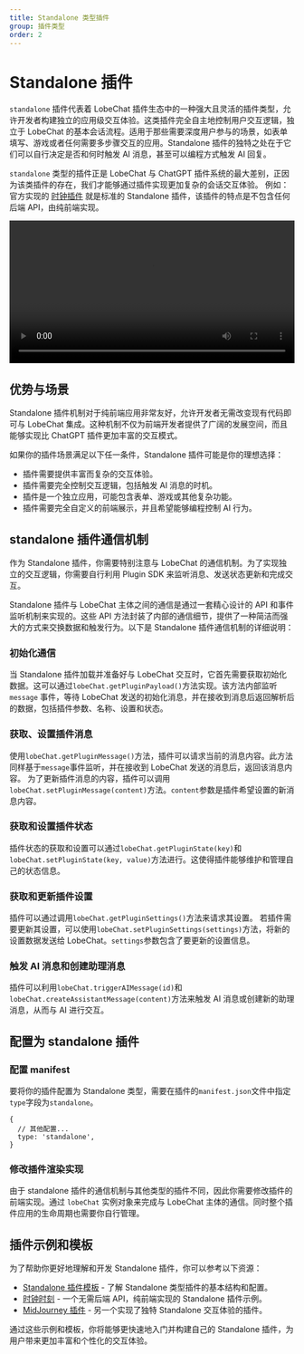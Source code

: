 ```yaml
---
title: Standalone 类型插件
group: 插件类型
order: 2
---
```


# Standalone 插件

`standalone` 插件代表着 LobeChat 插件生态中的一种强大且灵活的插件类型，允许开发者构建独立的应用级交互体验。这类插件完全自主地控制用户交互逻辑，独立于 LobeChat 的基本会话流程。适用于那些需要深度用户参与的场景，如表单填写、游戏或者任何需要多步骤交互的应用。Standalone 插件的独特之处在于它们可以自行决定是否和何时触发 AI 消息，甚至可以编程方式触发 AI 回复。

`standalone` 类型的插件正是 LobeChat 与 ChatGPT 插件系统的最大差别，正因为该类插件的存在，我们才能够通过插件实现更加复杂的会话交互体验。 例如：官方实现的 [时钟插件](https://github.com/lobehub/chat-plugin-clock-time) 就是标准的 Standalone 插件，该插件的特点是不包含任何后端 API，由纯前端实现。

<video src="https://github.com/lobehub/lobe-chat/assets/28616219/206b4c94-4674-4007-ac4f-450b9778d7f6" width="100%" autoplay mute ></video>

## 优势与场景

Standalone 插件机制对于纯前端应用非常友好，允许开发者无需改变现有代码即可与 LobeChat 集成。这种机制不仅为前端开发者提供了广阔的发展空间，而且能够实现比 ChatGPT 插件更加丰富的交互模式。

如果你的插件场景满足以下任一条件，Standalone 插件可能是你的理想选择：

- 插件需要提供丰富而复杂的交互体验。
- 插件需要完全控制交互逻辑，包括触发 AI 消息的时机。
- 插件是一个独立应用，可能包含表单、游戏或其他复杂功能。
- 插件需要完全自定义的前端展示，并且希望能够编程控制 AI 行为。

## standalone 插件通信机制

作为 Standalone 插件，你需要特别注意与 LobeChat 的通信机制。为了实现独立的交互逻辑，你需要自行利用 Plugin SDK 来监听消息、发送状态更新和完成交互。

Standalone 插件与 LobeChat 主体之间的通信是通过一套精心设计的 API 和事件监听机制来实现的。这些 API 方法封装了内部的通信细节，提供了一种简洁而强大的方式来交换数据和触发行为。以下是 Standalone 插件通信机制的详细说明：

### 初始化通信

当 Standalone 插件加载并准备好与 LobeChat 交互时，它首先需要获取初始化数据。这可以通过`lobeChat.getPluginPayload()`方法实现。该方法内部监听 `message` 事件，等待 LobeChat 发送的初始化消息，并在接收到消息后返回解析后的数据，包括插件参数、名称、设置和状态。

### 获取、设置插件消息

使用`lobeChat.getPluginMessage()`方法，插件可以请求当前的消息内容。此方法同样基于`message`事件监听，并在接收到 LobeChat 发送的消息后，返回该消息内容。
为了更新插件消息的内容，插件可以调用`lobeChat.setPluginMessage(content)`方法。`content`参数是插件希望设置的新消息内容。

### 获取和设置插件状态

插件状态的获取和设置可以通过`lobeChat.getPluginState(key)`和`lobeChat.setPluginState(key, value)`方法进行。这使得插件能够维护和管理自己的状态信息。

### 获取和更新插件设置

插件可以通过调用`lobeChat.getPluginSettings()`方法来请求其设置。 若插件需要更新其设置，可以使用`lobeChat.setPluginSettings(settings)`方法，将新的设置数据发送给 LobeChat。`settings`参数包含了要更新的设置信息。

### 触发 AI 消息和创建助理消息

插件可以利用`lobeChat.triggerAIMessage(id)`和`lobeChat.createAssistantMessage(content)`方法来触发 AI 消息或创建新的助理消息，从而与 AI 进行交互。

## 配置为 standalone 插件

### 配置 manifest

要将你的插件配置为 Standalone 类型，需要在插件的`manifest.json`文件中指定`type`字段为`standalone`。

```json5
{
  // 其他配置...
  type: 'standalone',
}
```

### 修改插件渲染实现

由于 standalone 插件的通信机制与其他类型的插件不同，因此你需要修改插件的前端实现。通过 `lobeChat` 实例对象来完成与 LobeChat 主体的通信。同时整个插件应用的生命周期也需要你自行管理。

## 插件示例和模板

为了帮助你更好地理解和开发 Standalone 插件，你可以参考以下资源：

- [Standalone 插件模板](https://github.com/lobehub/chat-plugin-template/blob/main/public/manifest-standalone.json) - 了解 Standalone 类型插件的基本结构和配置。
- [时钟时刻](https://github.com/lobehub/chat-plugin-clock-time) - 一个无需后端 API，纯前端实现的 Standalone 插件示例。
- [MidJourney 插件](https://github.com/lobehub/chat-plugin-midjourney) - 另一个实现了独特 Standalone 交互体验的插件。

通过这些示例和模板，你将能够更快速地入门并构建自己的 Standalone 插件，为用户带来更加丰富和个性化的交互体验。
